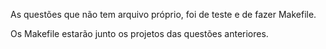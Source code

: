 As questões que não tem arquivo próprio, foi de teste e de fazer Makefile.

Os Makefile estarão junto os projetos das questões anteriores.